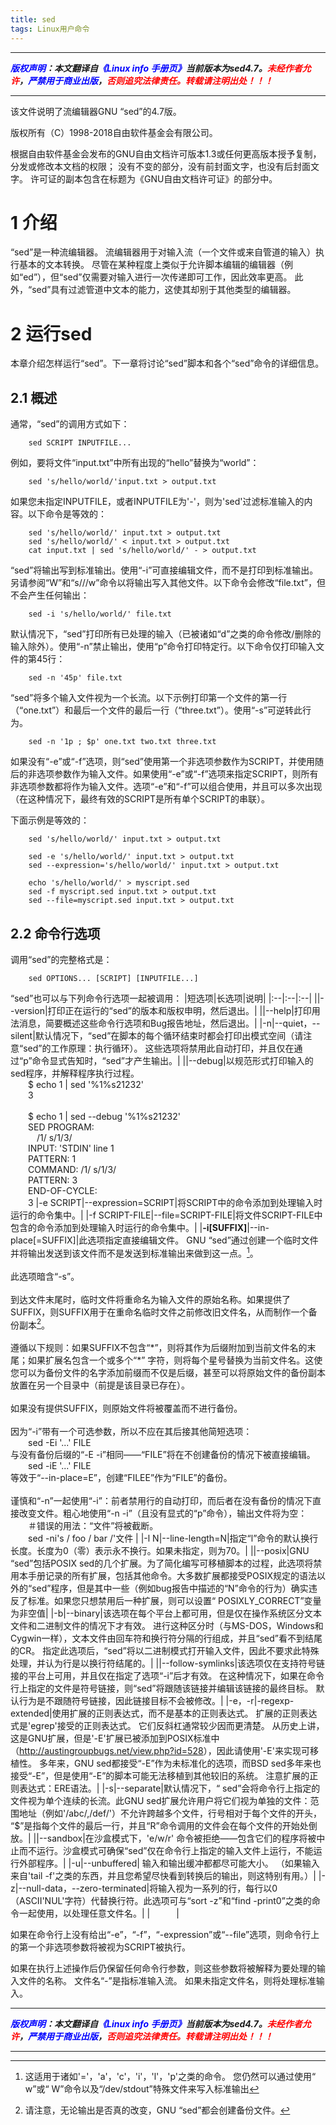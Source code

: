 ```yaml
---
title: sed
tags: Linux用户命令
---
```



------

***<font color=blue>版权声明</font>：本文翻译自<font color=blue>《Linux info 手册页》</font>当前版本为sed4.7。<font color=red>未经作者允许</font>，<font color=blue>严禁用于商业出版</font>，<font color=red>否则追究法律责任。转载请注明出处！！！</font>***

------

该文件说明了流编辑器GNU “sed”的4.7版。

版权所有（C）1998-2018自由软件基金会有限公司。

根据自由软件基金会发布的GNU自由文档许可版本1.3或任何更高版本授予复制，分发或修改本文档的权限； 没有不变的部分，没有前封面文字，也没有后封面文字。 许可证的副本包含在标题为《GNU自由文档许可证》的部分中。

# 1 介绍

“sed”是一种流编辑器。 流编辑器用于对输入流（一个文件或来自管道的输入）执行基本的文本转换。 尽管在某种程度上类似于允许脚本编辑的编辑器（例如“ed”），但“sed”仅需要对输入进行一次传递即可工作，因此效率更高。 此外，“sed”具有过滤管道中文本的能力，这使其却别于其他类型的编辑器。

# 2 运行sed
本章介绍怎样运行“sed”。下一章将讨论“sed”脚本和各个“sed”命令的详细信息。

## 2.1 概述
通常，“sed”的调用方式如下：
```shell
	sed SCRIPT INPUTFILE...
```
例如，要将文件“input.txt”中所有出现的“hello”替换为“world”：
```shell
	sed 's/hello/world/'input.txt > output.txt
```
如果您未指定INPUTFILE，或者INPUTFILE为'-'，则为'sed'过滤标准输入的内容。以下命令是等效的：
```shell
	sed 's/hello/world/' input.txt > output.txt
	sed 's/hello/world/' < input.txt > output.txt
	cat input.txt | sed 's/hello/world/' - > output.txt
```
“sed”将输出写到标准输出。使用“-i”可直接编辑文件，而不是打印到标准输出。另请参阅“W”和“s///w”命令以将输出写入其他文件。以下命令会修改“file.txt”，但不会产生任何输出：
```shell
	sed -i 's/hello/world/' file.txt
```
默认情况下，“sed”打印所有已处理的输入（已被诸如“d”之类的命令修改/删除的输入除外）。使用“-n”禁止输出，使用“p”命令打印特定行。以下命令仅打印输入文件的第45行：
```shell
	sed -n '45p' file.txt
```
“sed”将多个输入文件视为一个长流。以下示例打印第一个文件的第一行（“one.txt”）和最后一个文件的最后一行（“three.txt”）。使用“-s”可逆转此行为。
```shell
	sed -n '1p ; $p' one.txt two.txt three.txt
```
如果没有“-e”或“-f”选项，则“sed”使用第一个非选项参数作为SCRIPT，并使用随后的非选项参数作为输入文件。如果使用“-e”或“-f”选项来指定SCRIPT，则所有非选项参数都将作为输入文件。选项“-e”和“-f”可以组合使用，并且可以多次出现（在这种情况下，最终有效的SCRIPT是所有单个SCRIPT的串联）。

下面示例是等效的：

``` shell
	sed 's/hello/world/' input.txt > output.txt
	
	sed -e 's/hello/world/' input.txt > output.txt
	sed --expression='s/hello/world/' input.txt > output.txt

	echo 's/hello/world/' > myscript.sed
	sed -f myscript.sed input.txt > output.txt
	sed --file=myscript.sed input.txt > output.txt
```
## 2.2 命令行选项
调用“sed”的完整格式是：

``` shell
	sed OPTIONS... [SCRIPT] [INPUTFILE...]
```
“sed”也可以与下列命令行选项一起被调用：
|短选项|长选项|说明|
|:--|:--|:--|
||--version|打印正在运行的“sed”的版本和版权申明，然后退出。|
||--help|打印用法消息，简要概述这些命令行选项和Bug报告地址，然后退出。|
|-n|--quiet，--silent|默认情况下，“sed”在脚本的每个循环结束时都会打印出模式空间（请注意“sed”的工作原理：执行循环）。 这些选项将禁用此自动打印，并且仅在通过“p”命令显式告知时，“sed”才产生输出。|
||--debug|以规范形式打印输入的sed程序，并解释程序执行过程。<br />&emsp;&emsp;\$ echo 1 \| sed '\%1%s21232'<br />&emsp;&emsp;3<br /><br />&emsp;&emsp;\$ echo 1 \| sed --debug '\%1%s21232'<br />&emsp;&emsp;SED PROGRAM:<br />&emsp;&emsp;&emsp;/1/ s/1/3/<br />&emsp;&emsp;INPUT:   'STDIN' line 1<br />&emsp;&emsp;PATTERN: 1<br />&emsp;&emsp;COMMAND: /1/ s/1/3/<br />&emsp;&emsp;PATTERN: 3<br />&emsp;&emsp;END-OF-CYCLE:<br />&emsp;&emsp;3
|-e SCRIPT|--expression=SCRIPT|将SCRIPT中的命令添加到处理输入时运行的命令集中。|
|-f SCRIPT-FILE|--file=SCRIPT-FILE|将文件SCRIPT-FILE中包含的命令添加到处理输入时运行的命令集中。| 
|**-i\[SUFFIX]**|--in-place\[=SUFFIX]|此选项指定直接编辑文件。 GNU “sed”通过创建一个临时文件并将输出发送到该文件而不是发送到标准输出来做到这一点。[^1]。<br /><br />此选项暗含“-s”。<br /><br />到达文件末尾时，临时文件将重命名为输入文件的原始名称。如果提供了SUFFIX，则SUFFIX用于在重命名临时文件之前修改旧文件名，从而制作一个备份副本[^2]。<br /><br /> 遵循以下规则：如果SUFFIX不包含“\*”，则将其作为后缀附加到当前文件名的末尾；如果扩展名包含一个或多个“\*” 字符，则将每个星号替换为当前文件名。这使您可以为备份文件的名字添加前缀而不仅是后缀，甚至可以将原始文件的备份副本放置在另一个目录中（前提是该目录已存在）。<br /><br />如果没有提供SUFFIX，则原始文件将被覆盖而不进行备份。<br /><br />因为“-i”带有一个可选参数，所以不应在其后接其他简短选项：<br />&emsp;&emsp;sed -Ei '...' FILE<br />与没有备份后缀的“-E -i”相同——“FILE”将在不创建备份的情况下被直接编辑。<br />&emsp;&emsp;sed -iE '...' FILE<br />等效于“--in-place=E”，创建“FILEE”作为“FILE”的备份。<br /><br />谨慎和“-n”一起使用“-i”：前者禁用行的自动打印，而后者在没有备份的情况下直接改变文件。粗心地使用“-n -i”（且没有显式的“p”命令），输出文件将为空：<br />&emsp;&emsp;＃错误的用法：“文件”将被截断。<br />&emsp;&emsp;sed -ni's / foo / bar /'文件 |
|-l N|--line-length=N|指定“l”命令的默认换行长度。长度为0（零）表示永不换行。如果未指定，则为70。|
||--posix|GNU “sed”包括POSIX sed的几个扩展。为了简化编写可移植脚本的过程，此选项将禁用本手册记录的所有扩展，包括其他命令。大多数扩展都接受POSIX规定的语法以外的“sed”程序，但是其中一些（例如bug报告中描述的“N”命令的行为）确实违反了标准。如果您只想禁用后一种扩展，则可以设置“ POSIXLY_CORRECT”变量为非空值|
|-b|--binary|该选项在每个平台上都可用，但是仅在操作系统区分文本文件和二进制文件的情况下才有效。 进行这种区分时（与MS-DOS，Windows和Cygwin一样），文本文件由回车符和换行符分隔的行组成，并且“sed”看不到结尾的CR。 指定此选项后，“sed”将以二进制模式打开输入文件，因此不要求此特殊处理，并认为行是以换行符结尾的。|
||--follow-symlinks|该选项仅在支持符号链接的平台上可用，并且仅在指定了选项“-i”后才有效。 在这种情况下，如果在命令行上指定的文件是符号链接，则“sed”将跟随该链接并编辑该链接的最终目标。 默认行为是不跟随符号链接，因此链接目标不会被修改。|
|-e，-r|-regexp-extended|使用扩展的正则表达式，而不是基本的正则表达式。 扩展的正则表达式是'egrep'接受的正则表达式。 它们反斜杠通常较少因而更清楚。 从历史上讲，这是GNU扩展，但是'-E'扩展已被添加到POSIX标准中（<http://austingroupbugs.net/view.php?id=528>），因此请使用'-E'来实现可移植性。 多年来，GNU sed都接受“-E”作为未标准化的选项，而BSD sed多年来也接受“-E”，但是使用“-E”的脚本可能无法移植到其他较旧的系统。 注意扩展的正则表达式：ERE语法。|
|-s|--separate|默认情况下，“ sed”会将命令行上指定的文件视为单个连续的长流。此GNU sed扩展允许用户将它们视为单独的文件：范围地址（例如'/abc/,/def/'）不允许跨越多个文件，行号相对于每个文件的开头， “\$”是指每个文件的最后一行，并且“R”命令调用的文件会在每个文件的开始处倒放。|
||--sandbox|在沙盒模式下，'e/w/r' 命令被拒绝——包含它们的程序将被中止而不运行。沙盒模式可确保“sed”仅在命令行上指定的输入文件上运行，不能运行外部程序。|
|-u|--unbuffered| 输入和输出缓冲都都尽可能大小。 （如果输入来自'tail -f'之类的东西，并且您希望尽快看到转换后的输出，则这特别有用。）|
|-z|--null-data，--zero-terminated|将输入视为一系列的行，每行以0（ASCII'NUL'字符）代替换行符。此选项可与“sort -z”和“find -print0”之类的命令一起使用，以处理任意文件名。|
|&emsp;&emsp;&emsp;|&emsp;&emsp;&emsp;&emsp;&emsp;&emsp;&emsp;&emsp;

如果在命令行上没有给出“-e”，“-f”，“-expression”或“--file”选项，则命令行上的第一个非选项参数将被视为SCRIPT被执行。

如果在执行上述操作后仍保留任何命令行参数，则这些参数将被解释为要处理的输入文件的名称。 文件名“-”是指标准输入流。 如果未指定文件名，则将处理标准输入。


[^1]: 这适用于诸如'='，'a'，'c'，'i'，'l'，'p'之类的命令。 您仍然可以通过使用“ w”或“ W”命令以及“/dev/stdout”特殊文件来写入标准输出

[^2]: 请注意，无论输出是否真的改变，GNU “sed”都会创建备份文件。

------

***<font color=blue>版权声明</font>：本文翻译自<font color=blue>《Linux info 手册页》</font>当前版本为sed4.7。<font color=red>未经作者允许</font>，<font color=blue>严禁用于商业出版</font>，<font color=red>否则追究法律责任。转载请注明出处！！！</font>***

------
